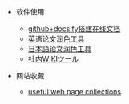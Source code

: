 - 软件使用

  - [github+docsify搭建在线文档](/Tools/github+docsify搭建在线文档.md)
  - [英语论文润色工具](/Tools/论文润色工具.md)
  - [日本語论文润色工具](/Tools/日本語校正ツール.md)
  - [社内WIKIツール](/Tools/社内WIKIツール.md)
- 网站收藏
  - [useful web page collections](/Tools/usefulWeb.md)
